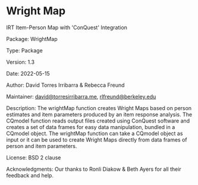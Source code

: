 Wright Map
=========

IRT Item-Person Map with 'ConQuest' Integration

Package: WrightMap

Type: Package

Version: 1.3

Date: 2022-05-15

Author: David Torres Irribarra & Rebecca Freund

Maintainer: david@torresirribarra.me, rlfreund@berkeley.edu

Description: The wrightMap function creates Wright Maps based on person estimates and item parameters produced by an item response analysis. The CQmodel function reads output files created using ConQuest software and creates a set of data frames for easy data manipulation, bundled in a CQmodel object. The wrightMap function can take a CQmodel object as input or it can be used to create Wright Maps directly from data frames of person and item parameters.

License: BSD 2 clause

Acknowledgments: Our thanks to Ronli Diakow & Beth Ayers for all their feedback and help.
